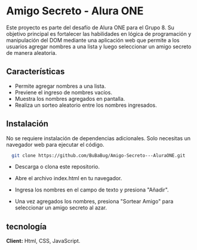 # Amigo Secreto - Alura ONE
Este proyecto es parte del desafío de Alura ONE para el Grupo 8. Su objetivo principal es fortalecer las habilidades en lógica de programación y manipulación del DOM mediante una aplicación web que permite a los usuarios agregar nombres a una lista y luego seleccionar un amigo secreto de manera aleatoria.

## Características

- Permite agregar nombres a una lista.
- Previene el ingreso de nombres vacíos.
- Muestra los nombres agregados en pantalla.
- Realiza un sorteo aleatorio entre los nombres ingresados.


## Instalación 

No se requiere instalación de dependencias adicionales. Solo necesitas un navegador web para ejecutar el código.
```bash
  git clone https://github.com/BuBaBug/Amigo-Secreto---AluraONE.git
```
- Descarga o clona este repositorio.

- Abre el archivo index.html en tu navegador.

- Ingresa los nombres en el campo de texto y presiona "Añadir".

- Una vez agregados los nombres, presiona "Sortear Amigo" para seleccionar un amigo secreto al azar.

## tecnología

**Client:** Html, CSS, JavaScript.
